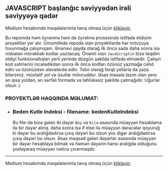 ## JAVASCRIPT başlanğıc səviyyədən irəli səviyyəyə qədər

Medium hesabımda məqalələrimlə tanış olmaq üçün [klikləyin](https://medium.com/@rasuljangirli).


Bu repomda həm öyrənmə həm də öyrətmə prosesində istifadə etdiyim proyektlər yer alır. Ümumilikdə repoda olan proyektlərdə hər mövzuya toxunmağa çalışmışam. Ənənəvi qayda olarağ ilk öncə sadə daha sonra isə nisbətən mürəkkəb kodlar yazılacaq. Önəmli olan `JavaScriptin` bizə təqdim etdiyi funksionallıqları yerli yerində düzgün şəkildə istifadə etməkdir. Çalışın kod sətirlərini incələdikdən sonra ilk öncə kodları özünüz yazmağa cəhd edin və özünüzdən əlavələrdə edin. Təbii olarağ fərqli yollarla da yaza bilərsiniz, müxtəlif yol və üsullar mövcuddur. Əsas məsələ lazım olan yerə ən qısa yoldan, ən sərfəli formada və təhlükəsiz şəkildə çatmağıdır. Uğurlar olsun :)


### PROYEKTLƏR HAQQINDA MƏLUMAT:

* ### Beden Kutle Indeksi - filename: bedenKutleIndeksi
  
  Bu file-da bizə gələn iki dəyər `Boy` və `Kilo` əsasında müəyyən hesablama ilə bir dəyər alırıq. daha sonra isə if else ilə müəyyən dərəcələr qoyuruğ ki dəyər bu aralığdadırsa çıxış dəyəri bu olsun yox digər aralığdadırsa çıxış dəyəri bu olsun. Əsas məqsəd gələn dəyərlər əsasında müəyyən bir dəyər hesablaya bilmək və həmən dəyərin hansı aralığda olduğunu yoxlayaraq müəyyən nəticə çıxarmaqdır. 



---

Medium hesabımda məqalələrimlə tanış olmaq üçün [klikləyin](https://medium.com/@rasuljangirli).
